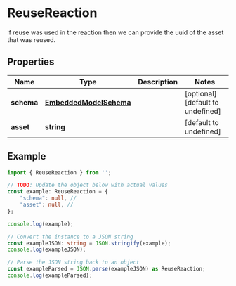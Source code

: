
# ReuseReaction

if reuse was used in the reaction then we can provide the uuid of the asset that was reused.

## Properties

Name | Type | Description | Notes
------------ | ------------- | ------------- | -------------
**schema** | [**EmbeddedModelSchema**](EmbeddedModelSchema) |  | [optional] [default to undefined]
**asset** | **string** |  | [default to undefined]

## Example

```typescript
import { ReuseReaction } from '';

// TODO: Update the object below with actual values
const example: ReuseReaction = {
    "schema": null, // 
    "asset": null, // 
};

console.log(example);

// Convert the instance to a JSON string
const exampleJSON: string = JSON.stringify(example);
console.log(exampleJSON);

// Parse the JSON string back to an object
const exampleParsed = JSON.parse(exampleJSON) as ReuseReaction;
console.log(exampleParsed);
```




